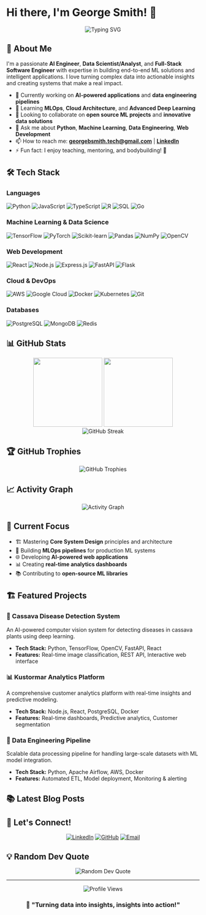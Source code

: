 # Hi there, I'm George Smith! 👋

<div align="center">
  <img src="https://readme-typing-svg.herokuapp.com?font=Fira+Code&size=30&pause=1000&color=2E9EF7&center=true&vCenter=true&width=700&lines=AI+Engineer;Data+Scientist%2FAnalyst;Full-Stack+Software+Engineer;Problem+Solver+%26+Innovator" alt="Typing SVG" />
</div>

## 🚀 About Me

I'm a passionate **AI Engineer**, **Data Scientist/Analyst**, and **Full-Stack Software Engineer** with expertise in building end-to-end ML solutions and intelligent applications. I love turning complex data into actionable insights and creating systems that make a real impact.

- 🔭 Currently working on **AI-powered applications** and **data engineering pipelines**
- 🌱 Learning **MLOps**, **Cloud Architecture**, and **Advanced Deep Learning**
- 👯 Looking to collaborate on **open source ML projects** and **innovative data solutions**
- 💬 Ask me about **Python**, **Machine Learning**, **Data Engineering**, **Web Development**
- 📫 How to reach me: **georgebsmith.tech@gmail.com** | **[LinkedIn](https://linkedin.com/in/georgebsmith-tech)**
- ⚡ Fun fact: I enjoy teaching, mentoring, and bodybuilding! 💪

## 🛠️ Tech Stack

### Languages
![Python](https://img.shields.io/badge/-Python-3776AB?style=flat-square&logo=python&logoColor=white)
![JavaScript](https://img.shields.io/badge/-JavaScript-F7DF1E?style=flat-square&logo=javascript&logoColor=black)
![TypeScript](https://img.shields.io/badge/-TypeScript-3178C6?style=flat-square&logo=typescript&logoColor=white)
![R](https://img.shields.io/badge/-R-276DC3?style=flat-square&logo=r&logoColor=white)
![SQL](https://img.shields.io/badge/-SQL-4479A1?style=flat-square&logo=mysql&logoColor=white)
![Go](https://img.shields.io/badge/-Go-00ADD8?style=flat-square&logo=go&logoColor=white)

### Machine Learning & Data Science
![TensorFlow](https://img.shields.io/badge/-TensorFlow-FF6F00?style=flat-square&logo=tensorflow&logoColor=white)
![PyTorch](https://img.shields.io/badge/-PyTorch-EE4C2C?style=flat-square&logo=pytorch&logoColor=white)
![Scikit-learn](https://img.shields.io/badge/-Scikit--learn-F7931E?style=flat-square&logo=scikit-learn&logoColor=white)
![Pandas](https://img.shields.io/badge/-Pandas-150458?style=flat-square&logo=pandas&logoColor=white)
![NumPy](https://img.shields.io/badge/-NumPy-013243?style=flat-square&logo=numpy&logoColor=white)
![OpenCV](https://img.shields.io/badge/-OpenCV-5C3EE8?style=flat-square&logo=opencv&logoColor=white)

### Web Development
![React](https://img.shields.io/badge/-React-61DAFB?style=flat-square&logo=react&logoColor=black)
![Node.js](https://img.shields.io/badge/-Node.js-339933?style=flat-square&logo=node.js&logoColor=white)
![Express.js](https://img.shields.io/badge/-Express.js-000000?style=flat-square&logo=express&logoColor=white)
![FastAPI](https://img.shields.io/badge/-FastAPI-009688?style=flat-square&logo=fastapi&logoColor=white)
![Flask](https://img.shields.io/badge/-Flask-000000?style=flat-square&logo=flask&logoColor=white)

### Cloud & DevOps
![AWS](https://img.shields.io/badge/-AWS-232F3E?style=flat-square&logo=amazon-aws&logoColor=white)
![Google Cloud](https://img.shields.io/badge/-Google%20Cloud-4285F4?style=flat-square&logo=google-cloud&logoColor=white)
![Docker](https://img.shields.io/badge/-Docker-2496ED?style=flat-square&logo=docker&logoColor=white)
![Kubernetes](https://img.shields.io/badge/-Kubernetes-326CE5?style=flat-square&logo=kubernetes&logoColor=white)
![Git](https://img.shields.io/badge/-Git-F05032?style=flat-square&logo=git&logoColor=white)

### Databases
![PostgreSQL](https://img.shields.io/badge/-PostgreSQL-336791?style=flat-square&logo=postgresql&logoColor=white)
![MongoDB](https://img.shields.io/badge/-MongoDB-47A248?style=flat-square&logo=mongodb&logoColor=white)
![Redis](https://img.shields.io/badge/-Redis-DC382D?style=flat-square&logo=redis&logoColor=white)

## 📊 GitHub Stats

<div align="center">
  <img height="180em" src="https://github-readme-stats.vercel.app/api?username=georgebsmith-tech&show_icons=true&theme=tokyonight&include_all_commits=true&count_private=true"/>
  <img height="180em" src="https://github-readme-stats.vercel.app/api/top-langs/?username=georgebsmith-tech&layout=compact&langs_count=8&theme=tokyonight"/>
</div>

<div align="center">
  <img src="https://github-readme-streak-stats.herokuapp.com/?user=georgebsmith-tech&theme=tokyonight" alt="GitHub Streak" />
</div>

## 🏆 GitHub Trophies
<div align="center">
  <img src="https://github-profile-trophy.vercel.app/?username=georgebsmith-tech&theme=tokyonight&row=1&column=7" alt="GitHub Trophies" />
</div>

## 📈 Activity Graph
<div align="center">
  <img src="https://github-readme-activity-graph.vercel.app/graph?username=georgebsmith-tech&theme=tokyo-night&hide_border=true" alt="Activity Graph" />
</div>

## 🎯 Current Focus

- 🏗️ Mastering **Core System Design** principles and architecture
- 🤖 Building **MLOps pipelines** for production ML systems
- 🌐 Developing **AI-powered web applications**
- 📊 Creating **real-time analytics dashboards**
- 📚 Contributing to **open-source ML libraries**

## 🏗️ Featured Projects

### 🌿 Cassava Disease Detection System
An AI-powered computer vision system for detecting diseases in cassava plants using deep learning.
- **Tech Stack:** Python, TensorFlow, OpenCV, FastAPI, React
- **Features:** Real-time image classification, REST API, Interactive web interface

### 📊 Kustormar Analytics Platform
A comprehensive customer analytics platform with real-time insights and predictive modeling.
- **Tech Stack:** Node.js, React, PostgreSQL, Docker
- **Features:** Real-time dashboards, Predictive analytics, Customer segmentation

### 🤖 Data Engineering Pipeline
Scalable data processing pipeline for handling large-scale datasets with ML model integration.
- **Tech Stack:** Python, Apache Airflow, AWS, Docker
- **Features:** Automated ETL, Model deployment, Monitoring & alerting

## 📚 Latest Blog Posts
<!-- BLOG-POST-LIST:START -->
<!-- BLOG-POST-LIST:END -->

## 🤝 Let's Connect!

<div align="center">
  
[![LinkedIn](https://img.shields.io/badge/-LinkedIn-0077B5?style=for-the-badge&logo=linkedin&logoColor=white)](https://linkedin.com/in/georgebsmith-tech)
[![GitHub](https://img.shields.io/badge/-GitHub-181717?style=for-the-badge&logo=github&logoColor=white)](https://github.com/georgebsmith-tech)
[![Email](https://img.shields.io/badge/-Email-D14836?style=for-the-badge&logo=gmail&logoColor=white)](mailto:georgebsmith.tech@gmail.com)

</div>

## 💡 Random Dev Quote
<div align="center">
  <img src="https://quotes-github-readme.vercel.app/api?type=horizontal&theme=tokyonight" alt="Random Dev Quote" />
</div>

---

<div align="center">
  <img src="https://komarev.com/ghpvc/?username=georgebsmith-tech&label=Profile%20Views&color=blueviolet&style=flat-square" alt="Profile Views" />
</div>

<div align="center">
  
### 🚀 "Turning data into insights, insights into action!" 

</div>
